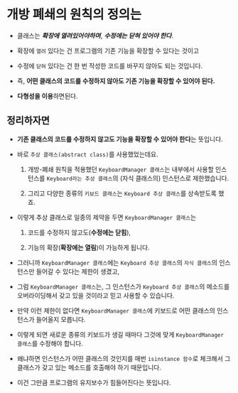 # 개방 폐쇄의 원칙의 정의는

+ 클래스는 ***확장에 열려있어야하며***, ***수정에는 닫혀 있어야 한다***.

+ 확장에 `열려` 있다는 건 프로그램의 기존 기능을 확장할 수 있다는 것이고

+ 수정에 `닫혀` 있다는 건 한 번 작성한 코드를 바꾸지 않아도 되는 것입니다.

+ 즉, **어떤 클래스의 코드를 수정하지 않아도 기존 기능을 확장할 수 있어야 된다.**

+ **다형성을 이용**하면된다.

## 정리하자면

+ **기존 클래스의 코드를 수정하지 않고도 기능을 확장할 수 있어야 한다**는 뜻입니다.

+ 바로 `추상 클래스(abstract class)`를 사용했었는데요.

    1.  개방-폐쇄 원칙을 적용했던 `KeyboardManager 클래스`는 내부에서 사용할 인스턴스를 `Keyboard라는 추상 클래스`의 (자식 클래스의) 인스턴스로 제한했습니다.

    2.  그리고 다양한 종류의 `키보드 클래스`는 `Keyboard 추상 클래스`를 상속받도록 했죠.

+ 이렇게 추상 클래스로 일종의 제약을 두면 `KeyboardManager 클래스`는

    1. 코드를 수정하지 않고도(**수정에는 닫힘**),

    2.  기능의 확장(**확장에는 열림**)이 가능하게 됩니다.

+ 그러니까 `KeyboardManager 클래스`에는 `Keyboard 추상 클래스`의 `자식 클래스`의 인스턴스만 들어갈 수 있다는 제한이 생겼고, 

+ 그럼 `KeyboardManager 클래스`는, 그 인스턴스가 `Keyboard 추상 클래스`의 메소드를 오버라이딩해서 갖고 있을 것이라고 믿고 사용할 수 있습니다.

+ 만약 이런 제한이 없다면 `KeyboardManager 클래스`에 키보드로 어떤 클래스의 인스턴스가 들어올지 모릅니다. 

+ 이렇게 되면 새로운 종류의 키보드가 생길 때마다 그것에 맞게 `KeyboardManager 클래스`를 수정해야 합니다. 

+ 왜냐하면 인스턴스가 어떤 클래스의 것인지를 매번 `isinstance 함수`로 체크해서 그 클래스가 갖고 있는 메소드를 호출해야 하기 때문입니다. 

+ 이건 그만큼 프로그램의 유지보수가 힘들어진다는 뜻입니다.